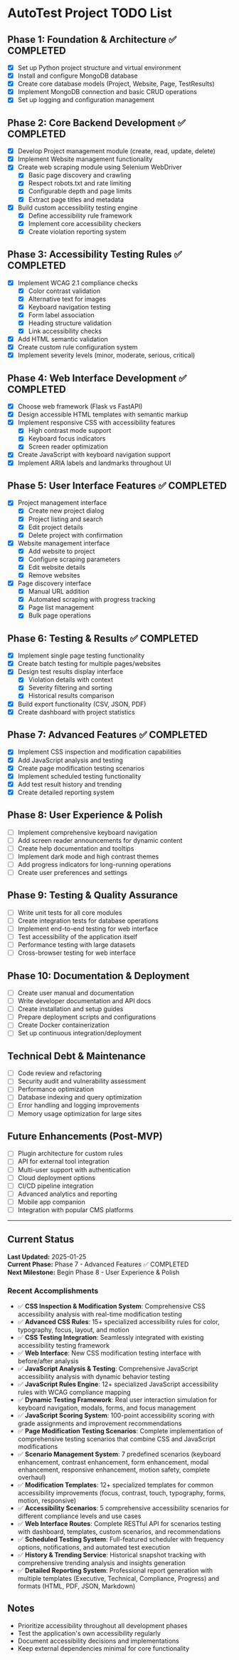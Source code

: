 # AutoTest Project TODO List

## Phase 1: Foundation & Architecture ✅ COMPLETED
- [x] Set up Python project structure and virtual environment
- [x] Install and configure MongoDB database
- [x] Create core database models (Project, Website, Page, TestResults)
- [x] Implement MongoDB connection and basic CRUD operations
- [x] Set up logging and configuration management

## Phase 2: Core Backend Development ✅ COMPLETED
- [x] Develop Project management module (create, read, update, delete)
- [x] Implement Website management functionality
- [x] Create web scraping module using Selenium WebDriver
  - [x] Basic page discovery and crawling
  - [x] Respect robots.txt and rate limiting
  - [x] Configurable depth and page limits
  - [x] Extract page titles and metadata
- [x] Build custom accessibility testing engine
  - [x] Define accessibility rule framework
  - [x] Implement core accessibility checkers
  - [x] Create violation reporting system

## Phase 3: Accessibility Testing Rules ✅ COMPLETED
- [x] Implement WCAG 2.1 compliance checks
  - [x] Color contrast validation
  - [x] Alternative text for images
  - [x] Keyboard navigation testing
  - [x] Form label association
  - [x] Heading structure validation
  - [x] Link accessibility checks
- [x] Add HTML semantic validation
- [x] Create custom rule configuration system
- [x] Implement severity levels (minor, moderate, serious, critical)

## Phase 4: Web Interface Development ✅ COMPLETED
- [x] Choose web framework (Flask vs FastAPI)
- [x] Design accessible HTML templates with semantic markup
- [x] Implement responsive CSS with accessibility features
  - [x] High contrast mode support
  - [x] Keyboard focus indicators
  - [x] Screen reader optimization
- [x] Create JavaScript with keyboard navigation support
- [x] Implement ARIA labels and landmarks throughout UI

## Phase 5: User Interface Features ✅ COMPLETED
- [x] Project management interface
  - [x] Create new project dialog
  - [x] Project listing and search  
  - [x] Edit project details
  - [x] Delete project with confirmation
- [x] Website management interface
  - [x] Add website to project
  - [x] Configure scraping parameters
  - [x] Edit website details
  - [x] Remove websites
- [x] Page discovery interface
  - [x] Manual URL addition
  - [x] Automated scraping with progress tracking
  - [x] Page list management
  - [x] Bulk page operations

## Phase 6: Testing & Results ✅ COMPLETED
- [x] Implement single page testing functionality
- [x] Create batch testing for multiple pages/websites
- [x] Design test results display interface
  - [x] Violation details with context
  - [x] Severity filtering and sorting
  - [x] Historical results comparison
- [x] Build export functionality (CSV, JSON, PDF)
- [x] Create dashboard with project statistics

## Phase 7: Advanced Features ✅ COMPLETED
- [x] Implement CSS inspection and modification capabilities
- [x] Add JavaScript analysis and testing
- [x] Create page modification testing scenarios
- [x] Implement scheduled testing functionality
- [x] Add test result history and trending
- [x] Create detailed reporting system

## Phase 8: User Experience & Polish
- [ ] Implement comprehensive keyboard navigation
- [ ] Add screen reader announcements for dynamic content
- [ ] Create help documentation and tooltips
- [ ] Implement dark mode and high contrast themes
- [ ] Add progress indicators for long-running operations
- [ ] Create user preferences and settings

## Phase 9: Testing & Quality Assurance
- [ ] Write unit tests for all core modules
- [ ] Create integration tests for database operations
- [ ] Implement end-to-end testing for web interface
- [ ] Test accessibility of the application itself
- [ ] Performance testing with large datasets
- [ ] Cross-browser testing for web interface

## Phase 10: Documentation & Deployment
- [ ] Create user manual and documentation
- [ ] Write developer documentation and API docs
- [ ] Create installation and setup guides
- [ ] Prepare deployment scripts and configurations
- [ ] Create Docker containerization
- [ ] Set up continuous integration/deployment

## Technical Debt & Maintenance
- [ ] Code review and refactoring
- [ ] Security audit and vulnerability assessment
- [ ] Performance optimization
- [ ] Database indexing and query optimization
- [ ] Error handling and logging improvements
- [ ] Memory usage optimization for large sites

## Future Enhancements (Post-MVP)
- [ ] Plugin architecture for custom rules
- [ ] API for external tool integration
- [ ] Multi-user support with authentication
- [ ] Cloud deployment options
- [ ] CI/CD pipeline integration
- [ ] Advanced analytics and reporting
- [ ] Mobile app companion
- [ ] Integration with popular CMS platforms

---

## Current Status
**Last Updated:** 2025-01-25  
**Current Phase:** Phase 7 - Advanced Features ✅ COMPLETED  
**Next Milestone:** Begin Phase 8 - User Experience & Polish

### Recent Accomplishments
- ✅ **CSS Inspection & Modification System**: Comprehensive CSS accessibility analysis with real-time modification testing
- ✅ **Advanced CSS Rules**: 15+ specialized accessibility rules for color, typography, focus, layout, and motion
- ✅ **CSS Testing Integration**: Seamlessly integrated with existing accessibility testing framework
- ✅ **Web Interface**: New CSS modification testing interface with before/after analysis
- ✅ **JavaScript Analysis & Testing**: Comprehensive JavaScript accessibility analysis with dynamic behavior testing
- ✅ **JavaScript Rules Engine**: 12+ specialized JavaScript accessibility rules with WCAG compliance mapping
- ✅ **Dynamic Testing Framework**: Real user interaction simulation for keyboard navigation, modals, forms, and focus management
- ✅ **JavaScript Scoring System**: 100-point accessibility scoring with grade assignments and improvement recommendations
- ✅ **Page Modification Testing Scenarios**: Complete implementation of comprehensive testing scenarios that combine CSS and JavaScript modifications
- ✅ **Scenario Management System**: 7 predefined scenarios (keyboard enhancement, contrast enhancement, form enhancement, modal enhancement, responsive enhancement, motion safety, complete overhaul)
- ✅ **Modification Templates**: 12+ specialized templates for common accessibility improvements (focus, contrast, touch, typography, forms, motion, responsive)
- ✅ **Accessibility Scenarios**: 5 comprehensive accessibility scenarios for different compliance levels and use cases
- ✅ **Web Interface Routes**: Complete RESTful API for scenarios testing with dashboard, templates, custom scenarios, and recommendations
- ✅ **Scheduled Testing System**: Full-featured scheduler with frequency options, notifications, and automated test execution
- ✅ **History & Trending Service**: Historical snapshot tracking with comprehensive trending analysis and insights generation
- ✅ **Detailed Reporting System**: Professional report generation with multiple templates (Executive, Technical, Compliance, Progress) and formats (HTML, PDF, JSON, Markdown)

## Notes
- Prioritize accessibility throughout all development phases
- Test the application's own accessibility regularly
- Document accessibility decisions and implementations
- Keep external dependencies minimal for core functionality